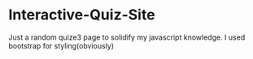# Interactive-Quiz-Site
Just a random quize3 page to solidify my javascript knowledge. I used bootstrap for styling(obviously)

